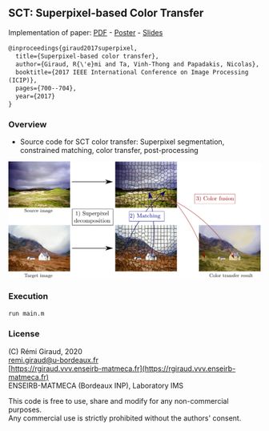 ## SCT: Superpixel-based Color Transfer

Implementation of paper:   [PDF](https://hal.archives-ouvertes.fr/hal-01519644/file/Giraud_SCT_ICIP17.pdf) - 
[Poster](http://rgiraud.vvv.enseirb-matmeca.fr/data/download/pres/Poster_SCT_ICIP_2017.pdf)   - 
[Slides](http://rgiraud.vvv.enseirb-matmeca.fr/data/download/pres/Slides_SCT_ICIP_2017.pdf)
```
@inproceedings{giraud2017superpixel,
  title={Superpixel-based color transfer},
  author={Giraud, R{\'e}mi and Ta, Vinh-Thong and Papadakis, Nicolas},
  booktitle={2017 IEEE International Conference on Image Processing (ICIP)},
  pages={700--704},
  year={2017}
}
```

### Overview

- Source code for SCT color transfer: Superpixel segmentation, constrained matching, color transfer, post-processing 

![image](./Figures/sct_method.png)


### Execution

```
run main.m   
```


### License

(C) Rémi Giraud, 2020  
remi.giraud@u-bordeaux.fr  
[https://rgiraud.vvv.enseirb-matmeca.fr](https://rgiraud.vvv.enseirb-matmeca.fr)  
ENSEIRB-MATMECA (Bordeaux INP), Laboratory IMS

This code is free to use, share and modify for any non-commercial purposes.  
Any commercial use is strictly prohibited without the authors' consent.
